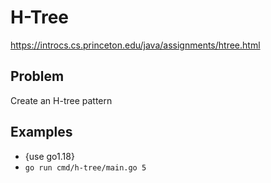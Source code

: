 # H-Tree

https://introcs.cs.princeton.edu/java/assignments/htree.html

## Problem
Create an H-tree pattern

## Examples

* {use go1.18}
* `go run cmd/h-tree/main.go 5`
